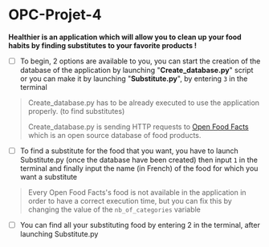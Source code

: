 # OPC-Projet-4

**Healthier is an application which will allow you to clean up your food habits by finding substitutes to your favorite products !**
 
 - [ ] To begin, 2 options are available to you, you can start the creation of the database of the application by launching  "**Create_database.py**" script or you can make it by launching "**Substitute.py**", by entering `3` in the terminal
 




> Create_database.py has to be already executed to use the application properly. (to find substitutes)
>
>Create_database.py is sending HTTP requests to [Open Food Facts](https://fr.openfoodfacts.org) which is an open source  database of food products.


 - [ ] To find a substitute for the food that you want, you have to launch Substitute.py (once the database have been created) then input `1` in the terminal and finally input the name (in French) of the food for which you want a substitute
 

>Every Open Food Facts's food is not available in the application in order to have a correct execution time, but you can fix this by changing the value of the `nb_of_categories` variable


 - [ ] You can find all your substituting food by entering 2 in the terminal, after launching Substitute.py
